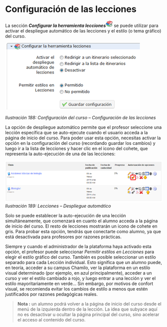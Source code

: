 # Configuración de las lecciones

La sección _**Configurar la herramienta lecciones**_![](../../.gitbook/assets/graphics327%20%284%29.png) se puede utilizar para activar el despliegue automático de las lecciones y el estilo \(o tema gráfico\) del curso.

![](../../.gitbook/assets/images246%20%284%29.png)

_Ilustración 188: Configuración del curso – Configuración de las lecciones_

La opción de despliegue automático permite que el profesor seleccione una lección específica que se auto-ejecute cuando el usuario acceda a la página de inicio del curso. Para poder usar esta opción, necesitas activar la opción en la configuración del curso \(recordando guardar los cambios\) y luego ir a la lista de lecciones y hacer clic en el icono del cohete, que representa la auto-ejecución de una de las lecciones:

![](../../.gitbook/assets/images247%20%284%29.png)_Ilustración 189: Lecciones – Despliegue automático_

Solo se puede establecer la auto-ejecución de una lección simultáneamente, que comenzará en cuanto el alumno acceda a la página de inicio del curso. El resto de lecciones mostrarán un icono de cohete en gris. Para probar esta opción, tendrás que conectarte como alumno, ya que está desactivada para profesores por razones prácticas.

Siempre y cuando el administrador de la plataforma haya activado esta opción, el profesor puede seleccionar _Permitir estilos en Lecciones_ para elegir el estilo gráfico del curso. También es posible seleccionar un estilo separado para cada Lección individual. Esto significa que un alumno puede, en teoría, acceder a su campus Chamilo, ver la plataforma en un estilo visual determinado \(por ejemplo, en azul principalmente\), acceder a un curso y ver el estilo cambiado a rojo, y luego entrar a una lección y ver el estilo mayoritariamente en verde... Sin embargo, por motivos de confort visual, se recomienda evitar los cambios de estilo a menos que estén justificados por razones pedagógicas reales.

> **Nota :** un alumno podrá volver a la página de inicio del curso desde el menú de la izquierda dentro de la lección. La idea que subyace aquí no es desactivar u ocultar la página principal del curso, sino acelerar el acceso al contenido del curso.

